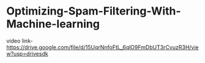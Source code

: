 # Optimizing-Spam-Filtering-With-Machine-learning
video link-https://drive.google.com/file/d/15UqrNnfoFtL_6qlO9FmDbUT3rCvuzR3H/view?usp=drivesdk
